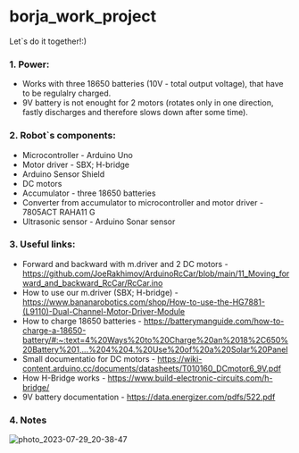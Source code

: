 # borja_work_project
Let`s do it together!:)

### 1. Power:
   - Works with three 18650 batteries (10V - total output voltage), that have to be regulalry charged.
   - 9V battery is not enought for 2 motors (rotates only in one direction, fastly discharges and therefore slows down after some time).

### 2. Robot`s components:
   - Microcontroller - Arduino Uno
   - Motor driver - SBX; H-bridge
   - Arduino Sensor Shield
   - DC motors
   - Accumulator - three 18650 batteries
   - Converter from accumulator to microcontroller and motor driver - 7805ACT RAHA11 G
   - Ultrasonic sensor - Arduino Sonar sensor
     
### 3. Useful links:
   - Forward and backward with m.driver and 2 DC motors - https://github.com/JoeRakhimov/ArduinoRcCar/blob/main/11_Moving_forward_and_backward_RcCar/RcCar.ino
   - How to use our m.driver (SBX; H-bridge) - https://www.bananarobotics.com/shop/How-to-use-the-HG7881-(L9110)-Dual-Channel-Motor-Driver-Module
   - How to charge 18650 batteries - https://batterymanguide.com/how-to-charge-a-18650-battery/#:~:text=4%20Ways%20to%20Charge%20an%2018%2C650%20Battery%201,...%204%204.%20Use%20of%20a%20Solar%20Panel
   - Small documentatio for DC motors - https://wiki-content.arduino.cc/documents/datasheets/T010160_DCmotor6_9V.pdf
   - How H-Bridge works - https://www.build-electronic-circuits.com/h-bridge/ 
   - 9V battery documentation - https://data.energizer.com/pdfs/522.pdf 
### 4. Notes
![photo_2023-07-29_20-38-47](https://github.com/Richard-exp/borja_work_project/assets/82885191/63d00fe1-0844-4483-ad0d-19cd23603ec9)
